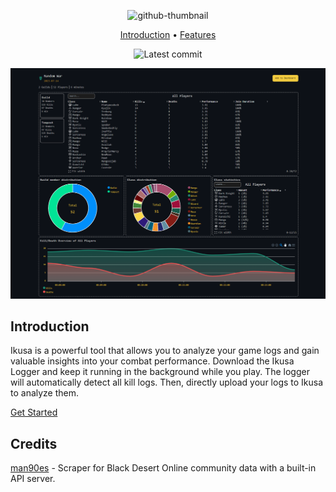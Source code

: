 <div align="center">

![github-thumbnail](https://github.com/sch-28/ikusa/assets/42447473/7c5363e9-0cff-4b30-8c95-654a56d5aec4)

[Introduction](#introduction) • [Features](#features)

![Latest commit](https://img.shields.io/github/last-commit/sch-28/ikusa)

<a href="https://ikusa.site"><img src="https://raw.githubusercontent.com/sch-28/ikusa/main/.github/readme-thumbnail.png"></a>

</div>
 
## Introduction
Ikusa is a powerful tool that allows you to analyze your game logs and gain valuable insights into your combat performance. 
Download the Ikusa Logger and keep it running in the background while you play. The logger will automatically detect all kill logs. Then, directly upload your logs to Ikusa to analyze them.

[Get Started](https://ikusa.site/docs/introduction)

## Credits
[man90es](https://github.com/man90es/BDO-REST-API) - Scraper for Black Desert Online community data with a built-in API server.
